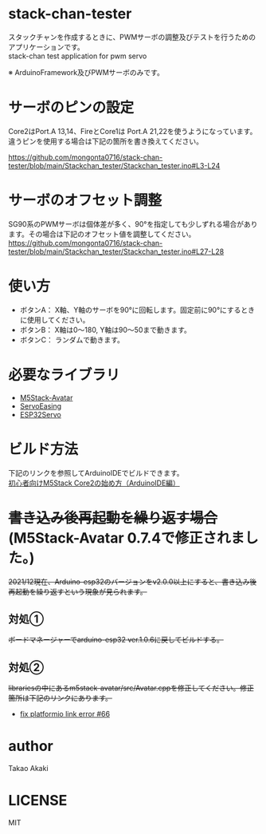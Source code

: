 # stack-chan-tester
スタックチャンを作成するときに、PWMサーボの調整及びテストを行うためのアプリケーションです。<br>
stack-chan test application for pwm servo

※ ArduinoFramework及びPWMサーボのみです。

# サーボのピンの設定
Core2はPort.A 13,14、FireとCore1は Port.A 21,22を使うようになっています。違うピンを使用する場合は下記の箇所を書き換えてください。

https://github.com/mongonta0716/stack-chan-tester/blob/main/Stackchan_tester/Stackchan_tester.ino#L3-L24

# サーボのオフセット調整
SG90系のPWMサーボは個体差が多く、90°を指定しても少しずれる場合があります。その場合は下記のオフセット値を調整してください。
https://github.com/mongonta0716/stack-chan-tester/blob/main/Stackchan_tester/Stackchan_tester.ino#L27-L28

# 使い方
- ボタンA： X軸、Y軸のサーボを90°に回転します。固定前に90°にするときに使用してください。
- ボタンB： X軸は0〜180, Y軸は90〜50まで動きます。
- ボタンC： ランダムで動きます。

# 必要なライブラリ
- [M5Stack-Avatar](https://github.com/meganetaaan/m5stack-avatar)
- [ServoEasing](https://github.com/ArminJo/ServoEasing)
- [ESP32Servo](https://github.com/madhephaestus/ESP32Servo)

# ビルド方法
 下記のリンクを参照してArduinoIDEでビルドできます。<br>
 [初心者向けM5Stack Core2の始め方（ArduinoIDE編）](https://raspberrypi.mongonta.com/howto-start-m5stack-core2arduinoide/)

# <del>書き込み後再起動を繰り返す場合</del>(M5Stack-Avatar 0.7.4で修正されました。)
<del> 2021/12現在、Arduino-esp32のバージョンをv2.0.0以上にすると、書き込み後再起動を繰り返すという現象が見られます。</del>

## 対処①
<del> ボードマネージャーでarduino-esp32 ver.1.0.6に戻してビルドする。</del>

## 対処②
<del> librariesの中にあるm5stack-avatar/src/Avatar.cppを修正してください。修正箇所は下記のリンクにあります。
 - [fix platformio link error #66](https://github.com/meganetaaan/m5stack-avatar/pull/66/commits/f28efa87d482a730237565a666d67d7422e638f4)</del>

# author
 Takao Akaki

# LICENSE
 MIT